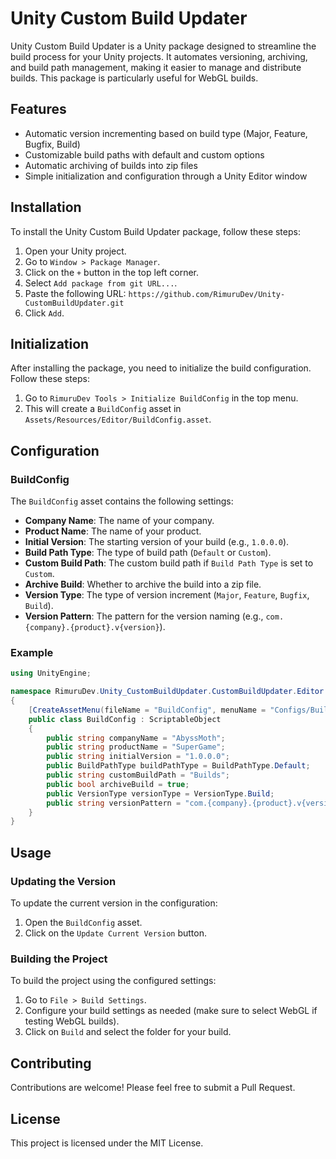 # Unity Custom Build Updater

Unity Custom Build Updater is a Unity package designed to streamline the build process for your Unity projects. It automates versioning, archiving, and build path management, making it easier to manage and distribute builds. This package is particularly useful for WebGL builds.

## Features

- Automatic version incrementing based on build type (Major, Feature, Bugfix, Build)
- Customizable build paths with default and custom options
- Automatic archiving of builds into zip files
- Simple initialization and configuration through a Unity Editor window

## Installation

To install the Unity Custom Build Updater package, follow these steps:

1. Open your Unity project.
2. Go to `Window > Package Manager`.
3. Click on the `+` button in the top left corner.
4. Select `Add package from git URL...`.
5. Paste the following URL: `https://github.com/RimuruDev/Unity-CustomBuildUpdater.git`
6. Click `Add`.

## Initialization

After installing the package, you need to initialize the build configuration. Follow these steps:

1. Go to `RimuruDev Tools > Initialize BuildConfig` in the top menu.
2. This will create a `BuildConfig` asset in `Assets/Resources/Editor/BuildConfig.asset`.

## Configuration

### BuildConfig

The `BuildConfig` asset contains the following settings:

- **Company Name**: The name of your company.
- **Product Name**: The name of your product.
- **Initial Version**: The starting version of your build (e.g., `1.0.0.0`).
- **Build Path Type**: The type of build path (`Default` or `Custom`).
- **Custom Build Path**: The custom build path if `Build Path Type` is set to `Custom`.
- **Archive Build**: Whether to archive the build into a zip file.
- **Version Type**: The type of version increment (`Major`, `Feature`, `Bugfix`, `Build`).
- **Version Pattern**: The pattern for the version naming (e.g., `com.{company}.{product}.v{version}`).

### Example

```csharp
using UnityEngine;

namespace RimuruDev.Unity_CustomBuildUpdater.CustomBuildUpdater.Editor
{
    [CreateAssetMenu(fileName = "BuildConfig", menuName = "Configs/Build/BuildConfig", order = 1)]
    public class BuildConfig : ScriptableObject
    {
        public string companyName = "AbyssMoth";
        public string productName = "SuperGame";
        public string initialVersion = "1.0.0.0";
        public BuildPathType buildPathType = BuildPathType.Default;
        public string customBuildPath = "Builds";
        public bool archiveBuild = true;
        public VersionType versionType = VersionType.Build;
        public string versionPattern = "com.{company}.{product}.v{version}";
    }
}
```

## Usage

### Updating the Version

To update the current version in the configuration:

1. Open the `BuildConfig` asset.
2. Click on the `Update Current Version` button.

### Building the Project

To build the project using the configured settings:

1. Go to `File > Build Settings`.
2. Configure your build settings as needed (make sure to select WebGL if testing WebGL builds).
3. Click on `Build` and select the folder for your build.

## Contributing

Contributions are welcome! Please feel free to submit a Pull Request.

## License

This project is licensed under the MIT License.
